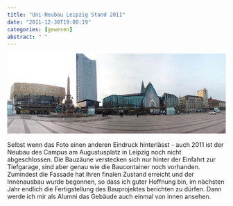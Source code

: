 ```yaml
---
title: "Uni-Neubau Leipzig Stand 2011"
date: "2011-12-30T19:08:19"
categories: [gewesen]
abstract: " "
---
```


![Leipzig Augustusplatz 2011](leipzig2011.jpg)

Selbst wenn das Foto einen anderen Eindruck hinterlässt - auch 2011 ist der Neubau des Campus am Augustusplatz in Leipzig noch nicht abgeschlossen. Die Bauzäune verstecken sich nur hinter der Einfahrt zur Tiefgarage, sind aber genau wie die Baucontainer noch vorhanden. Zumindest die Fassade hat ihren finalen Zustand erreicht und der Innenausbau wurde begonnen, so dass ich guter Hoffnung bin, im nächsten Jahr endlich die Fertigstellung des Bauprojektes berichten zu dürfen. Dann werde ich mir als Alumni das Gebäude auch einmal von innen ansehen.
